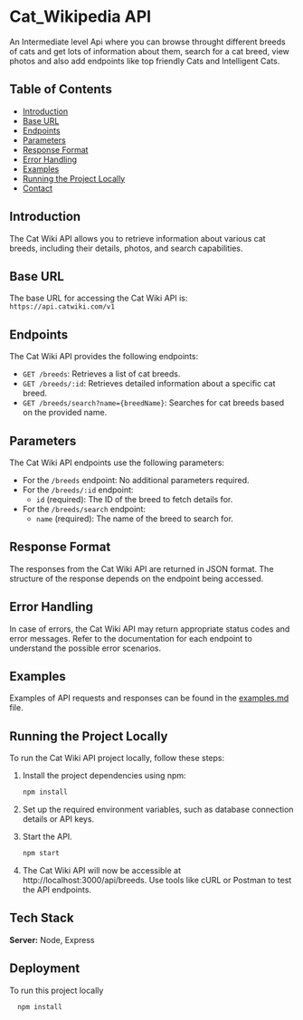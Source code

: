 
# Cat_Wikipedia API

An Intermediate level Api where you can browse throught different breeds of cats and get lots of information about them, search for a cat breed, view photos and also add endpoints like top friendly Cats and Intelligent Cats.

## Table of Contents

- [Introduction](#introduction)
- [Base URL](#base-url)
- [Endpoints](#endpoints)
- [Parameters](#parameters)
- [Response Format](#response-format)
- [Error Handling](#error-handling)
- [Examples](#examples)
- [Running the Project Locally](#running-the-project-locally)
- [Contact](#contact)

## Introduction

The Cat Wiki API allows you to retrieve information about various cat breeds, including their details, photos, and search capabilities.

## Base URL

The base URL for accessing the Cat Wiki API is: `https://api.catwiki.com/v1`

## Endpoints

The Cat Wiki API provides the following endpoints:

- `GET /breeds`: Retrieves a list of cat breeds.
- `GET /breeds/:id`: Retrieves detailed information about a specific cat breed.
- `GET /breeds/search?name={breedName}`: Searches for cat breeds based on the provided name.

## Parameters

The Cat Wiki API endpoints use the following parameters:

- For the `/breeds` endpoint: No additional parameters required.
- For the `/breeds/:id` endpoint:
  - `id` (required): The ID of the breed to fetch details for.
- For the `/breeds/search` endpoint:
  - `name` (required): The name of the breed to search for.

## Response Format

The responses from the Cat Wiki API are returned in JSON format. The structure of the response depends on the endpoint being accessed.

## Error Handling

In case of errors, the Cat Wiki API may return appropriate status codes and error messages. Refer to the documentation for each endpoint to understand the possible error scenarios.

## Examples

Examples of API requests and responses can be found in the [examples.md](examples.md) file.

## Running the Project Locally

To run the Cat Wiki API project locally, follow these steps:

1. Install the project dependencies using npm:

   ```bash
   npm install

2. Set up the required environment variables, such as database connection details or API keys.

3. Start the API.
   ```bash
   npm start

4. The Cat Wiki API will now be accessible at http://localhost:3000/api/breeds. Use tools like cURL or Postman to test the API endpoints.   

## Tech Stack

**Server:** Node, Express


## Deployment

To run this project locally

```bash
  npm install
```

